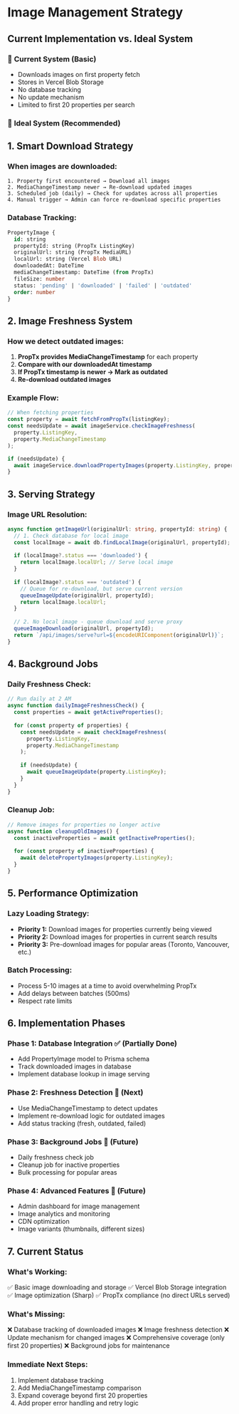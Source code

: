 # Image Management Strategy

## Current Implementation vs. Ideal System

### 🔄 **Current System (Basic)**
- Downloads images on first property fetch
- Stores in Vercel Blob Storage
- No database tracking
- No update mechanism
- Limited to first 20 properties per search

### 🎯 **Ideal System (Recommended)**

## 1. **Smart Download Strategy**

### **When images are downloaded:**
```
1. Property first encountered → Download all images
2. MediaChangeTimestamp newer → Re-download updated images  
3. Scheduled job (daily) → Check for updates across all properties
4. Manual trigger → Admin can force re-download specific properties
```

### **Database Tracking:**
```sql
PropertyImage {
  id: string
  propertyId: string (PropTx ListingKey)
  originalUrl: string (PropTx MediaURL)
  localUrl: string (Vercel Blob URL)
  downloadedAt: DateTime
  mediaChangeTimestamp: DateTime (from PropTx)
  fileSize: number
  status: 'pending' | 'downloaded' | 'failed' | 'outdated'
  order: number
}
```

## 2. **Image Freshness System**

### **How we detect outdated images:**
1. **PropTx provides MediaChangeTimestamp** for each property
2. **Compare with our downloadedAt timestamp**
3. **If PropTx timestamp is newer → Mark as outdated**
4. **Re-download outdated images**

### **Example Flow:**
```typescript
// When fetching properties
const property = await fetchFromPropTx(listingKey);
const needsUpdate = await imageService.checkImageFreshness(
  property.ListingKey, 
  property.MediaChangeTimestamp
);

if (needsUpdate) {
  await imageService.downloadPropertyImages(property.ListingKey, property.images);
}
```

## 3. **Serving Strategy**

### **Image URL Resolution:**
```typescript
async function getImageUrl(originalUrl: string, propertyId: string) {
  // 1. Check database for local image
  const localImage = await db.findLocalImage(originalUrl, propertyId);
  
  if (localImage?.status === 'downloaded') {
    return localImage.localUrl; // Serve local image
  }
  
  if (localImage?.status === 'outdated') {
    // Queue for re-download, but serve current version
    queueImageUpdate(originalUrl, propertyId);
    return localImage.localUrl;
  }
  
  // 2. No local image - queue download and serve proxy
  queueImageDownload(originalUrl, propertyId);
  return `/api/images/serve?url=${encodeURIComponent(originalUrl)}`;
}
```

## 4. **Background Jobs**

### **Daily Freshness Check:**
```typescript
// Run daily at 2 AM
async function dailyImageFreshnessCheck() {
  const properties = await getActiveProperties();
  
  for (const property of properties) {
    const needsUpdate = await checkImageFreshness(
      property.ListingKey,
      property.MediaChangeTimestamp
    );
    
    if (needsUpdate) {
      await queueImageUpdate(property.ListingKey);
    }
  }
}
```

### **Cleanup Job:**
```typescript
// Remove images for properties no longer active
async function cleanupOldImages() {
  const inactiveProperties = await getInactiveProperties();
  
  for (const property of inactiveProperties) {
    await deletePropertyImages(property.ListingKey);
  }
}
```

## 5. **Performance Optimization**

### **Lazy Loading Strategy:**
- **Priority 1:** Download images for properties currently being viewed
- **Priority 2:** Download images for properties in current search results
- **Priority 3:** Pre-download images for popular areas (Toronto, Vancouver, etc.)

### **Batch Processing:**
- Process 5-10 images at a time to avoid overwhelming PropTx
- Add delays between batches (500ms)
- Respect rate limits

## 6. **Implementation Phases**

### **Phase 1: Database Integration** ✅ (Partially Done)
- Add PropertyImage model to Prisma schema
- Track downloaded images in database
- Implement database lookup in image serving

### **Phase 2: Freshness Detection** 🔄 (Next)
- Use MediaChangeTimestamp to detect updates
- Implement re-download logic for outdated images
- Add status tracking (fresh, outdated, failed)

### **Phase 3: Background Jobs** 📅 (Future)
- Daily freshness check job
- Cleanup job for inactive properties
- Bulk processing for popular areas

### **Phase 4: Advanced Features** 🚀 (Future)
- Admin dashboard for image management
- Image analytics and monitoring
- CDN optimization
- Image variants (thumbnails, different sizes)

## 7. **Current Status**

### **What's Working:**
✅ Basic image downloading and storage
✅ Vercel Blob Storage integration
✅ Image optimization (Sharp)
✅ PropTx compliance (no direct URLs served)

### **What's Missing:**
❌ Database tracking of downloaded images
❌ Image freshness detection
❌ Update mechanism for changed images
❌ Comprehensive coverage (only first 20 properties)
❌ Background jobs for maintenance

### **Immediate Next Steps:**
1. Implement database tracking
2. Add MediaChangeTimestamp comparison
3. Expand coverage beyond first 20 properties
4. Add proper error handling and retry logic
